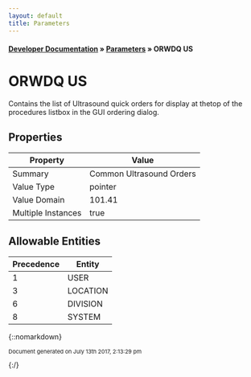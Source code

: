 ```yaml
---
layout: default
title: Parameters
---
```


#### [Developer Documentation](../index) &#187; [Parameters](TableOfContents) &#187; ORWDQ US<br/>
# ORWDQ US

Contains the list of Ultrasound quick orders for display at thetop of the procedures listbox in the GUI ordering dialog.

## Properties

Property | Value
--- | ---
Summary | Common Ultrasound Orders
Value Type | pointer
Value Domain | 101.41
Multiple Instances | true

## Allowable Entities

Precedence | Entity
--- | ---
1 | USER
3 | LOCATION
6 | DIVISION
8 | SYSTEM

{::nomarkdown} <br/><p style="font-size: 11px">Document generated on July 13th 2017, 2:13:29 pm</p>{:/}
